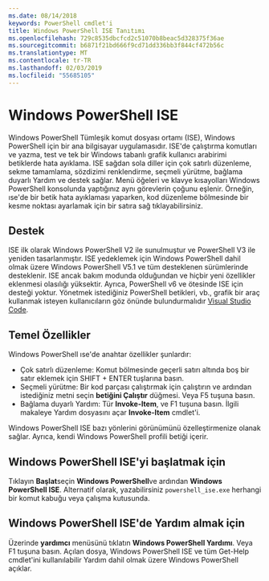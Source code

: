 ```yaml
---
ms.date: 08/14/2018
keywords: PowerShell cmdlet'i
title: Windows PowerShell ISE Tanıtımı
ms.openlocfilehash: 729c8535dbcfcd2c51070b8beac5d328375f36ae
ms.sourcegitcommit: b6871f21bd666f9cd71dd336bb3f844cf472b56c
ms.translationtype: MT
ms.contentlocale: tr-TR
ms.lasthandoff: 02/03/2019
ms.locfileid: "55685105"
---
```

# <a name="the-windows-powershell-ise"></a>Windows PowerShell ISE

Windows PowerShell Tümleşik komut dosyası ortamı (ISE), Windows PowerShell için bir ana bilgisayar uygulamasıdır. ISE'de çalıştırma komutları ve yazma, test ve tek bir Windows tabanlı grafik kullanıcı arabirimi betiklerde hata ayıklama. ISE sağdan sola diller için çok satırlı düzenleme, sekme tamamlama, sözdizimi renklendirme, seçmeli yürütme, bağlama duyarlı Yardım ve destek sağlar. Menü öğeleri ve klavye kısayolları Windows PowerShell konsolunda yaptığınız aynı görevlerin çoğunu eşlenir. Örneğin, ıse'de bir betik hata ayıklaması yaparken, kod düzenleme bölmesinde bir kesme noktası ayarlamak için bir satıra sağ tıklayabilirsiniz.

## <a name="support"></a>Destek

ISE ilk olarak Windows PowerShell V2 ile sunulmuştur ve PowerShell V3 ile yeniden tasarlanmıştır. ISE yedeklemek için Windows PowerShell dahil olmak üzere Windows PowerShell V5.1 ve tüm desteklenen sürümlerinde desteklenir. ISE ancak bakım modunda olduğundan ve hiçbir yeni özellikler eklenmesi olasılığı yüksektir.
Ayrıca, PowerShell v6 ve ötesinde ISE için desteği yoktur. Yönetmek istediğiniz PowerShell betikleri, vb., grafik bir araç kullanmak isteyen kullanıcıların göz önünde bulundurmalıdır [Visual Studio Code](https://code.visualstudio.com/).

## <a name="key-features"></a>Temel Özellikler

Windows PowerShell ıse'de anahtar özellikler şunlardır:

- Çok satırlı düzenleme: Komut bölmesinde geçerli satırı altında boş bir satır eklemek için SHIFT + ENTER tuşlarına basın.
- Seçmeli yürütme: Bir kod parçası çalıştırmak için çalıştırın ve ardından istediğiniz metni seçin **betiğini Çalıştır** düğmesi. Veya F5 tuşuna basın.
- Bağlama duyarlı Yardım: Tür **Invoke-Item**, ve F1 tuşuna basın. İlgili makaleye Yardım dosyasını açar **Invoke-Item** cmdlet'i.

Windows PowerShell ISE bazı yönlerini görünümünü özelleştirmenize olanak sağlar. Ayrıca, kendi Windows PowerShell profili betiği içerir.

## <a name="to-start-the-windows-powershell-ise"></a>Windows PowerShell ISE'yi başlatmak için

Tıklayın **Başlat**seçin **Windows PowerShell**ve ardından **Windows PowerShell ISE**.
Alternatif olarak, yazabilirsiniz `powershell_ise.exe` herhangi bir komut kabuğu veya çalışma kutusunda.

## <a name="to-get-help-in-the-windows-powershell-ise"></a>Windows PowerShell ISE'de Yardım almak için

Üzerinde **yardımcı** menüsünü tıklatın **Windows PowerShell Yardımı**. Veya F1 tuşuna basın. Açılan dosya, Windows PowerShell ISE ve tüm Get-Help cmdlet'ini kullanılabilir Yardım dahil olmak üzere Windows PowerShell açıklar.
